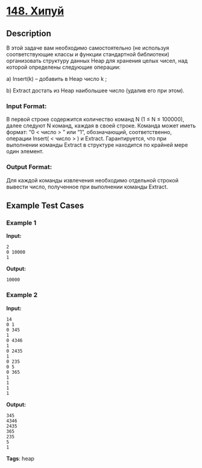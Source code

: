 # [148. Хипуй](https://coderun.yandex.ru/problem/hipuy)

## Description

В этой задаче вам необходимо самостоятельно (не используя соответствующие классы и функции стандартной библиотеки) организовать структуру данных Heap для хранения целых чисел, над которой определены следующие операции:

a) Insert(k) – добавить в Heap число k ;

b) Extract достать из Heap наибольшее число (удалив его при этом).

### Input Format:

В первой строке содержится количество команд N (1 $\le$ N $\le$ 100000), далее следуют N команд, каждая в своей строке. Команда может иметь формат: “0 $\lt$ число $\gt$ ” или “1”, обозначающий, соответственно, операции Insert( $\lt$ число $\gt$ ) и Extract. Гарантируется, что при выполнении команды Extract в структуре находится по крайней мере один элемент.

### Output Format:

Для каждой команды извлечения необходимо отдельной строкой вывести число, полученное при выполнении команды Extract.



## Example Test Cases

### Example 1

**Input:**
```
2
0 10000
1

```

**Output:**
```
10000

```

### Example 2

**Input:**
```
14
0 1
0 345
1
0 4346
1
0 2435
1
0 235
0 5
0 365
1
1
1
1

```

**Output:**
```
345
4346
2435
365
235
5
1

```

**Tags**: heap

